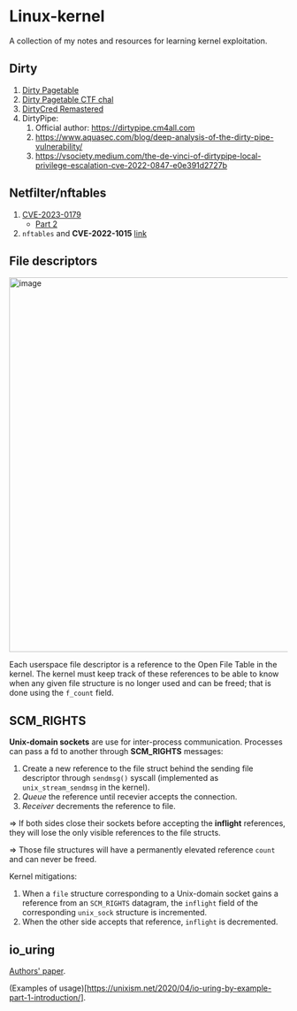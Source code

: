 # Linux-kernel
A collection of my notes and resources for learning kernel exploitation.

## Dirty
1. [Dirty Pagetable](https://yanglingxi1993.github.io/dirty_pagetable/dirty_pagetable.html)
2. [Dirty Pagetable CTF chal](https://ptr-yudai.hatenablog.com/entry/2023/12/08/093606)
3. [DirtyCred Remastered](https://exploiter.dev/blog/2022/CVE-2022-2602.html)
4. DirtyPipe:
   1. Official author: https://dirtypipe.cm4all.com
   2. https://www.aquasec.com/blog/deep-analysis-of-the-dirty-pipe-vulnerability/
   3. https://vsociety.medium.com/the-de-vinci-of-dirtypipe-local-privilege-escalation-cve-2022-0847-e0e391d2727b
  

## Netfilter/nftables
1. [CVE-2023-0179](https://betrusted.it/blog/64-bytes-and-a-rop-chain-part-1/)
   * [Part 2](https://betrusted.it/blog/64-bytes-and-a-rop-chain-part-2/)
2. `nftables` and **CVE-2022-1015** [link](https://blog.dbouman.nl/2022/04/02/How-The-Tables-Have-Turned-CVE-2022-1015-1016/#5-cve-2022-1016)
  

## File descriptors
<img width="677" alt="image" src="https://github.com/wechicken456/Linux-kernel/assets/55309735/704a3479-c4e6-42b1-a9dd-790ddf884cca">

Each userspace file descriptor is a reference to the Open File Table in the kernel. The kernel must keep track of these references to be able to know when any given file structure is no longer used and can be freed; that is done using the ```f_count``` field.

## SCM_RIGHTS
**Unix-domain sockets** are use for inter-process communication. Processes can pass a fd to another through **SCM_RIGHTS** messages:

1. Create a new reference to the file struct behind the sending file descriptor through ```sendmsg()``` syscall (implemented as ```unix_stream_sendmsg``` in the kernel).
2. *Queue* the reference until recevier accepts the connection.
3. *Receiver* decrements the reference to file.

=> If both sides close their sockets before accepting the **inflight** references, they will lose the only visible references to the file structs.

=> Those file structures will have a permanently elevated reference ```count``` and can never be freed. 

Kernel mitigations:
1. When a ```file``` structure corresponding to a Unix-domain socket gains a reference from an ```SCM_RIGHTS``` datagram, the ```inflight``` field of the corresponding ```unix_sock``` structure is incremented.
2. When the other side accepts that reference, ```inflight``` is decremented.

## io_uring
[Authors' paper](https://kernel.dk/io_uring.pdf).

(Examples of usage)[https://unixism.net/2020/04/io-uring-by-example-part-1-introduction/].
